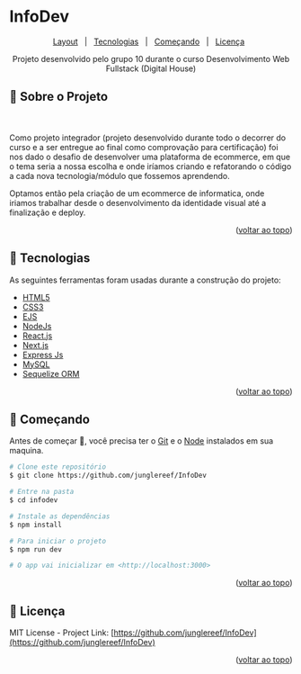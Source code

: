 # InfoDev
<p align="center">
  <a href="https://www.figma.com/file/IkWuJViU7BSWwdWgzydQsG/InfoDev">Layout</a> &#xa0; | &#xa0;
  <a href="#rocket-tecnologias">Tecnologias</a> &#xa0; | &#xa0;
  <a href="#checkered_flag-começando">Começando</a> &#xa0;  | &#xa0;
  <a href="#memo-licença">Licença</a> &#xa0 
</p>

<p align="center">
    Projeto desenvolvido pelo grupo 10 durante o curso Desenvolvimento Web Fullstack  (Digital House)
    <br />    
  </p>

## :dart: Sobre o Projeto
<br>
<br>
Como projeto integrador (projeto desenvolvido durante todo o decorrer do curso e a ser entregue ao final como comprovação para certificação) foi nos dado o desafio de desenvolver uma plataforma de ecommerce, em que o tema seria a nossa escolha e onde iríamos criando e refatorando o código a cada nova tecnologia/módulo que fossemos aprendendo.

Optamos então pela criação de um ecommerce de informatica, onde iriamos trabalhar desde o desenvolvimento da identidade visual até a finalização e deploy.

<p align="right">(<a href="#top">voltar ao topo</a>)</p>

## :rocket: Tecnologias

As seguintes ferramentas foram usadas durante a construção do projeto:
&#xa0;

- [HTML5]()
- [CSS3]()
- [EJS]()
- [NodeJs](https://nodejs.org/en/)
- [React.js](https://reactjs.org/)
- [Next.js](https://nextjs.org/)
- [Express Js](https://expressjs.com/)
- [MySQL](https://www.mysql.com)
- [Sequelize ORM](https://sequelize.org)

<p align="right">(<a href="#top">voltar ao topo</a>)</p>

## :checkered_flag: Começando

Antes de começar :checkered_flag:, você precisa ter o [Git](https://git-scm.com) e o [Node](https://nodejs.org/en/) instalados em sua maquina.

```bash
# Clone este repositório
$ git clone https://github.com/junglereef/InfoDev

# Entre na pasta
$ cd infodev

# Instale as dependências
$ npm install

# Para iniciar o projeto
$ npm run dev

# O app vai inicializar em <http://localhost:3000>
```

<p align="right">(<a href="#top">voltar ao topo</a>)</p>

<!-- LICENSE -->

## :memo: Licença

MIT License - Project Link: [https://github.com/junglereef/InfoDev](https://github.com/junglereef/InfoDev)

<p align="right">(<a href="#top">voltar ao topo</a>)</p>
